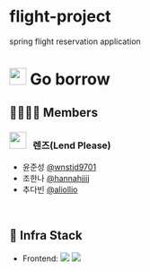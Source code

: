 # flight-project
spring flight reservation application 

# <img src="https://user-images.githubusercontent.com/72984407/159912372-e92f18a0-8867-4ba8-9c95-352084d74855.png" width="30" height="30"/> Go borrow


## 👨‍👩‍👧‍👦 Members

### <img src="https`://user-images.githubusercontent.com/72984407/159912785-9ab36479-a795-493f-b2c3-2fb638c76f7b.png" width="30" height="30"/> &nbsp; 렌즈(Lend Please)

- 윤준성 [@wnstjd9701](https://github.com/wnstjd9701)
- 조한나 [@hannahjjjj](https://github.com/hannahjjjj)
- 추다빈 [@aliollio](https://github.com/aliollio)

<br>

## 🔧 Infra Stack

- Frontend: <img src="https://img.shields.io/badge/MUI-61DAFB?style=plastic&logo=mui&logoColor=#007FFF"> <img src="https://img.shields.io/badge/ReactJS-61DAFB?style=plastic&logo=react&logoColor=black">
